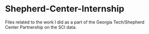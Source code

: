 # Shepherd-Center-Internship
Files related to the work I did as a part of the Georgia Tech/Shepherd Center Partnership on the SCI data.
